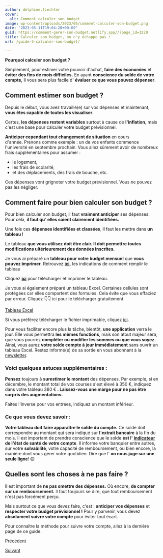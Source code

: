 ```yaml
---
author: delphine.fiechter
cover:
  alt: Comment calculer son budget
image: wp-content/uploads/2023/05/comment-calculer-son-budget.png
date: "2023-05-11T19:04:20+00:00"
guid: https://comment-gerer-son-budget.netlify.app//?page_id=3220
title: Calculer son budget, on n'y échappe pas !
url: /guide-5-calculer-son-budget/

---
```

**Pourquoi calculer son budget ?**

Simplement, pour estimer votre pouvoir d'achat, **faire des économies** et **éviter des fins de mois difficiles.** En ayant **conscience du solde de votre compte,** il vous sera plus facile d' **évaluer ce que vous pouvez dépenser**.

## Comment estimer son budget ?

Depuis le début, vous avez travaillé(e) sur vos dépenses et maintenant, **vous êtes capable de toutes les visualiser**.

Certes, **les dépenses restent variables** surtout à cause de **l'inflation**, mais c'est une base pour calculer votre budget prévisionnel.

**Anticiper cependant tout changement de situation** en cours d'année. Prenons comme exemple : un de vos enfants commence l'université en septembre prochain. Vous allez sûrement avoir de nombreux frais supplémentaires pour assumer :

- le logement,
- les frais de scolarité,
- et des déplacements, des frais de bouche, etc.

Ces dépenses vont grignoter votre budget prévisionnel. Vous ne pouvez pas les négliger.

## Comment faire pour bien calculer son budget ?

Pour bien calculer son budget, il faut **vraiment anticiper** ses dépenses. Pour cela, **il faut qu**' **elles soient clairement identifiées.**

Une fois ces **dépenses identifiées et classées**, il faut les mettre dans **un tableau !**

Le tableau **que vous utilisez doit être clair. Il doit permettre toutes modifications ultérieurement des données inscrites.**

Je vous ai préparé un **tableau pour votre budget mensuel** que **vous pouvez imprimer.** Retrouvez **[ici](https://comment-gerer-son-budget.netlify.app//wp-content/uploads/2023/06/tableau-excel-calculer-son-budget-indications.png "indications tableau"),** les indications de comment remplir le tableau

Cliquez **[ici](https://comment-gerer-son-budget.netlify.app//wp-content/uploads/2023/06/feuille-excel-a-imprimer.pdf "")** pour télécharger et imprimer le tableau.

Je vous ai également préparé un tableau Excel. Certaines cellules sont protégées car elles comportent des formules. Cela évite que vous effaciez par erreur. Cliquez 👇👇 ici pour le télécharger gratuitement

[Tableau Excel](https://comment-gerer-son-budget.netlify.app//tableau-excel-a-telecharger/)

Si vous préférez télécharger le fichier imprimable, cliquez [ici](https://comment-gerer-son-budget.netlify.app//telecharger-le-tableau-excel-imprimable/ "").

Pour vous faciliter encore plus la tâche, bientôt, **une application** verra le jour. Elle vous permettra **les mêmes fonctions**, mais son atout majeur sera, que vous pourrez **compléter ou modifier les sommes ou que vous soyez.** Ainsi, vous aurez **votre solde compte à jour immédiatement** sans ouvrir un tableau Excel. Restez informé(e) de sa sortie en vous abonnant à la [newsletter](https://comment-gerer-son-budget.netlify.app//s-abonner-a-la-newsletter/ "S’abonner à la Newsletter").

### Voici quelques astuces supplémentaires :

**Pensez** toujours à **surestimer le montant** des dépenses. Par exemple, si en décembre, le montant total de vos courses s'est élevé à 350 €, indiquez dans votre tableau 380 € **. Laissez-vous une marge pour ne pas être surpris des augmentations.**

Faites l'inverse pour vos entrées, indiquez un montant inférieur.

### Ce que vous devez savoir :

**Votre tableau doit faire apparaître le solde du compte.** Ce solde doit correspondre au montant qui sera indiqué sur **l'extrait bancaire** à la fin du mois. Il est important de prendre conscience que le solde **est l' [indicateur](https://www.comparabanques.fr/compte-bancaire/solde) de l'état de santé de votre compte**. Il informe votre banquier entre autres, sur votre **solvabilité**, votre capacité de remboursement, ou bien encore, la manière dont vous gérer votre quotidien. Dire que l' **on nous juge sur une seule ligne**! 😩

## Quelles sont les choses à ne pas faire ?

Il est important de **ne pas omettre des dépenses.** Où encore, **de compter sur un remboursement.** Il faut toujours se dire, que tout remboursement n'est pas forcément perçu.

Mais surtout ce que vous devez faire, c'est : **anticiper vos dépenses** et **respecter votre budget prévisionnel !** Pour y parvenir, vous devez **absolument suivre votre compte** pour éviter tout écart.

Pour connaître la méthode pour suivre votre compte, allez à la dernière page de ce guide.

[Précédent](https://comment-gerer-son-budget.netlify.app//guide-pouvoir-epargner "avoir une épargne")

[Suivant](http://commentgerersonbudget.fr/guide-suivre-son-compte "Suivre son compte")
